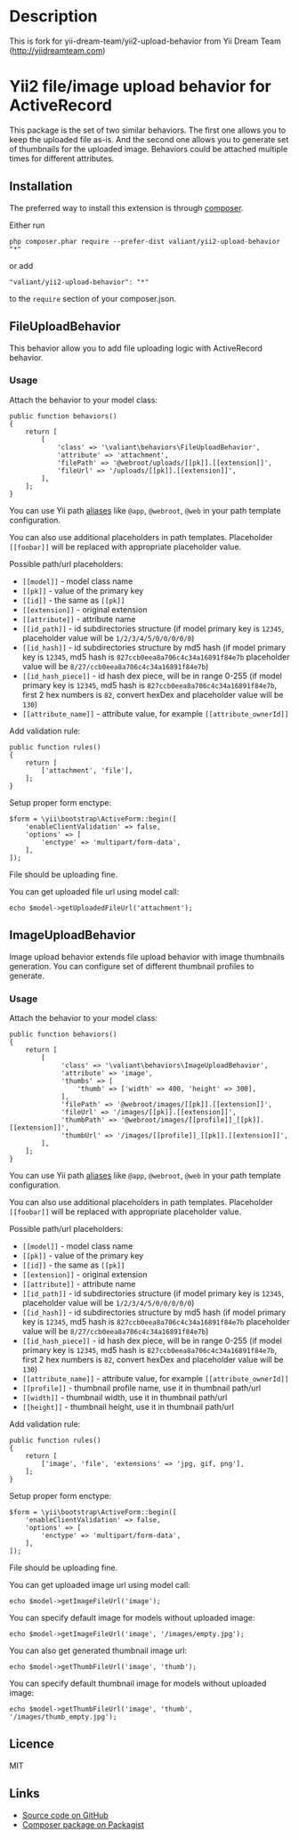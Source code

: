 # Description #
This is fork for yii-dream-team/yii2-upload-behavior from Yii Dream Team (http://yiidreamteam.com)

# Yii2 file/image upload behavior for ActiveRecord #
 
This package is the set of two similar behaviors. The first one allows you to keep the uploaded file as-is.
 And the second one allows you to generate set of thumbnails for the uploaded image. Behaviors could be attached
 multiple times for different attributes.
 
## Installation ##

The preferred way to install this extension is through [composer](http://getcomposer.org/download/).

Either run

    php composer.phar require --prefer-dist valiant/yii2-upload-behavior "*"

or add

    "valiant/yii2-upload-behavior": "*"

to the `require` section of your composer.json.
 
## FileUploadBehavior ##

This behavior allow you to add file uploading logic with ActiveRecord behavior.

### Usage ###
Attach the behavior to your model class:

    public function behaviors()
    {
        return [
            [
                'class' => '\valiant\behaviors\FileUploadBehavior',
                'attribute' => 'attachment',
                'filePath' => '@webroot/uploads/[[pk]].[[extension]]',
                'fileUrl' => '/uploads/[[pk]].[[extension]]',
            ],
        ];
    }
   
You can use Yii path [aliases](http://www.yiiframework.com/doc-2.0/guide-concept-aliases.html) 
like `@app`, `@webroot`, `@web` in your path template configuration.

You can also use additional placeholders in path templates.
Placeholder `[[foobar]]` will be replaced with appropriate placeholder value. 

Possible path/url placeholders:

 * `[[model]]` - model class name
 * `[[pk]]` - value of the primary key 
 * `[[id]]` - the same as `[[pk]]`
 * `[[extension]]` - original extension
 * `[[attribute]]` - attribute name
 * `[[id_path]]` - id subdirectories structure (if model primary key is `12345`, placeholder value will be `1/2/3/4/5/0/0/0/0/0`)
 * `[[id_hash]]` - id subdirectories structure by md5 hash (if model primary key is `12345`, md5 hash is `827ccb0eea8a706c4c34a16891f84e7b` placeholder value will be `8/27/ccb0eea8a706c4c34a16891f84e7b`)
 * `[[id_hash_piece]]` - id hash dex piece, will be in range 0-255 (if model primary key is `12345`, md5 hash is `827ccb0eea8a706c4c34a16891f84e7b`, first 2 hex numbers is `82`, convert hexDex and placeholder value will be `130`)
 * `[[attribute_name]]` - attribute value, for example `[[attribute_ownerId]]`

Add validation rule:

    public function rules()
    {
        return [
            ['attachment', 'file'],
        ];
    }

Setup proper form enctype:

    $form = \yii\bootstrap\ActiveForm::begin([
        'enableClientValidation' => false,
        'options' => [
            'enctype' => 'multipart/form-data',
        ],
    ]);

File should be uploading fine.

You can get uploaded file url using model call:

    echo $model->getUploadedFileUrl('attachment');

## ImageUploadBehavior ##

Image upload behavior extends file upload behavior with image thumbnails generation.
You can configure set of different thumbnail profiles to generate.

### Usage ###
Attach the behavior to your model class:

    public function behaviors()
    {
        return [
            [
                 'class' => '\valiant\behaviors\ImageUploadBehavior',
                 'attribute' => 'image',
                 'thumbs' => [
                     'thumb' => ['width' => 400, 'height' => 300],
                 ],
                 'filePath' => '@webroot/images/[[pk]].[[extension]]',
                 'fileUrl' => '/images/[[pk]].[[extension]]',
                 'thumbPath' => '@webroot/images/[[profile]]_[[pk]].[[extension]]',
                 'thumbUrl' => '/images/[[profile]]_[[pk]].[[extension]]',
            ],
        ];
    }

You can use Yii path [aliases](http://www.yiiframework.com/doc-2.0/guide-concept-aliases.html) 
like `@app`, `@webroot`, `@web` in your path template configuration.

You can also use additional placeholders in path templates.
Placeholder `[[foobar]]` will be replaced with appropriate placeholder value. 

Possible path/url placeholders:
 * `[[model]]` - model class name
 * `[[pk]]` - value of the primary key
 * `[[id]]` - the same as `[[pk]]`
 * `[[extension]]` - original extension
 * `[[attribute]]` - attribute name
 * `[[id_path]]` - id subdirectories structure (if model primary key is `12345`, placeholder value will be `1/2/3/4/5/0/0/0/0/0`)
 * `[[id_hash]]` - id subdirectories structure by md5 hash (if model primary key is `12345`, md5 hash is `827ccb0eea8a706c4c34a16891f84e7b` placeholder value will be `8/27/ccb0eea8a706c4c34a16891f84e7b`)
 * `[[id_hash_piece]]` - id hash dex piece, will be in range 0-255 (if model primary key is `12345`, md5 hash is `827ccb0eea8a706c4c34a16891f84e7b`, first 2 hex numbers is `82`, convert hexDex and placeholder value will be `130`)
 * `[[attribute_name]]` - attribute value, for example `[[attribute_ownerId]]`
 * `[[profile]]` - thumbnail profile name, use it in thumbnail path/url
 * `[[width]]` - thumbnail width, use it in thumbnail path/url
 * `[[height]]` - thumbnail height, use it in thumbnail path/url

Add validation rule:

    public function rules()
    {
        return [
            ['image', 'file', 'extensions' => 'jpg, gif, png'],
        ];
    }

Setup proper form enctype:

    $form = \yii\bootstrap\ActiveForm::begin([
        'enableClientValidation' => false,
        'options' => [
            'enctype' => 'multipart/form-data',
        ],
    ]);

File should be uploading fine.

You can get uploaded image url using model call:

    echo $model->getImageFileUrl('image');

You can specify default image for models without uploaded image:

    echo $model->getImageFileUrl('image', '/images/empty.jpg');

You can also get generated thumbnail image url:

    echo $model->getThumbFileUrl('image', 'thumb');

You can specify default thumbnail image for models without uploaded image:
  
    echo $model->getThumbFileUrl('image', 'thumb', '/images/thumb_empty.jpg');

## Licence ##

MIT

## Links ##

* [Source code on GitHub](https://github.com/valiant/yii2-upload-behavior)
* [Composer package on Packagist](https://packagist.org/packages/valiant/yii2-upload-behavior)

